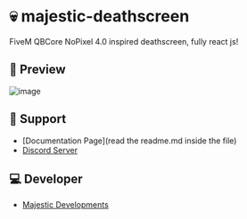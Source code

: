 # 💀 majestic-deathscreen
FiveM QBCore NoPixel 4.0 inspired deathscreen, fully react js!

## 👀 Preview
![image](https://github.com/majestic-development/majestic-deathscreen/assets/154363410/5e77384a-110f-4da4-813e-fe736ae2b127)



## 🤝 Support
- [Documentation Page](read the readme.md inside the file)
- [Discord Server](https://discord.gg/SbjjtT9WsG)

## 💻 Developer
- [Majestic Developments](https://discord.gg/SbjjtT9WsG)

